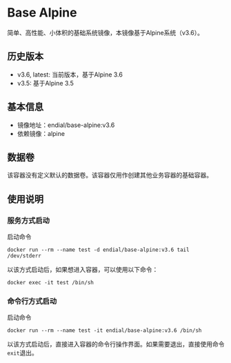 # Base Alpine

简单、高性能、小体积的基础系统镜像，本镜像基于Alpine系统（v3.6）。



## 历史版本

* v3.6, latest: 当前版本，基于Alpine 3.6
* v3.5: 基于Alpine 3.5




## 基本信息

* 镜像地址：endial/base-alpine:v3.6
* 依赖镜像：alpine




## 数据卷

该容器没有定义默认的数据卷。该容器仅用作创建其他业务容器的基础容器。



## 使用说明

### 服务方式启动

启动命令

```
docker run --rm --name test -d endial/base-alpine:v3.6 tail /dev/stderr
```



以该方式启动后，如果想进入容器，可以使用以下命令：

```
docker exec -it test /bin/sh
```



### 命令行方式启动

启动命令

```
docker run --rm --name test -it endial/base-alpine:v3.6 /bin/sh
```



以该方式启动后，直接进入容器的命令行操作界面。如果需要退出，直接使用命令`exit`退出。

